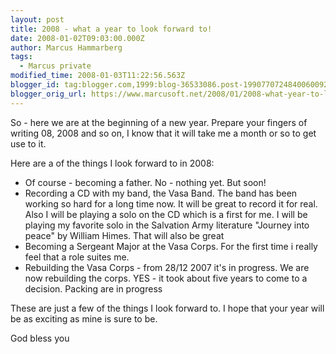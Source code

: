 ```yaml
---
layout: post
title: 2008 - what a year to look forward to!
date: 2008-01-02T09:03:00.000Z
author: Marcus Hammarberg
tags:
  - Marcus private
modified_time: 2008-01-03T11:22:56.563Z
blogger_id: tag:blogger.com,1999:blog-36533086.post-1990770724840060092
blogger_orig_url: https://www.marcusoft.net/2008/01/2008-what-year-to-look-forward-too.html
---
```


So - here we are at the beginning of a new year. Prepare your fingers of writing 08, 2008 and so on, I know that it will take me a month or so to get use to it.

Here are a of the things I look forward to in 2008:

- Of course - becoming a father. No - nothing yet. But soon!
- Recording a CD with my band, the Vasa Band. The band has been working so hard for a long time now. It will be great to record it for real. Also I will be playing a solo on the CD which is a first for me. I will be playing my favorite solo in the Salvation Army literature "Journey into peace" by William Himes. That will also be great
- Becoming a Sergeant Major at the Vasa Corps. For the first time i really feel that a role suites me.
- Rebuilding the Vasa Corps - from 28/12 2007 it's in progress. We are now rebuilding the corps. YES - it took about five years to come to a decision. Packing are in progress

These are just a few of the things I look forward to. I hope that your year will be as exciting as mine is sure to be.

God bless you

